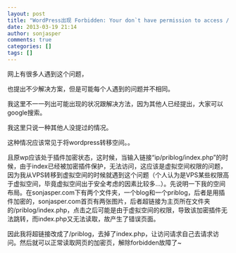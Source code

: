 ```yaml
---
layout: post
title: "WordPress出现 Forbidden: Your don`t have permission to access /??? on this server解决方案"
date: 2013-03-19 21:14
author: sonjasper
comments: true
categories: []
tags: []
---
```

网上有很多人遇到这个问题，

也提出不少解决方案，但是可能每个人遇到的问题并不相同。

我这里不一一列出可能出现的状况跟解决方法，因为其他人已经提出，大家可以google搜索。

我这里只说一种其他人没提过的情况。

这种情况应该常见于将wordpress转移空间。。

且原wp应该处于插件加密状态，这时候，当输入链接&ldquo;ip/priblog/index.php&rdquo;的时候，由于index已经被加密插件保护，无法访问，这应该是虚拟空间权限的问题，因为我从VPS转移到虚拟空间的时候就遇到这个问题（个人认为是VPS某些权限高于虚拟空间，毕竟虚拟空间出于安全考虑的因素比较多...）。先说明一下我的空间布局。在sonjasper.com下有两个文件夹，一个blog和一个priblog，后者是用插件加密的，sonjasper.com首页有两张图片，后者超链接为主页所在文件夹的/priblog/index.php，点击之后可能是由于虚拟空间的权限，导致该加密插件无法跳转，而index.php又无法读取，故产生了错误页面。

因此我将超链接改成了/priblog，去掉了index.php，让访问请求自己去请求访问。然后就可以正常读取网页的加密页，解除forbidden故障了~



